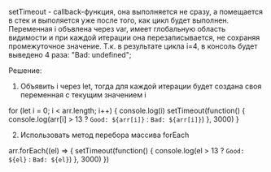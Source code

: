 setTimeout - callback-функция, она выполняется не сразу, а помещается в стек и выполяется уже после того, как цикл будет выполнен.
Переменная i объвлена через var, имеет глобальную область видимости и при каждой итерации она перезаписывается, не сохраняя промежуточное значение.
Т.к. в результате цикла i=4, в консоль будет выведено 4 раза: "Bad: undefined";

Решение:
1) Объявить i через let, тогда для каждой итерации будет создана своя переменная с текущим значением i

for (let i = 0; i < arr.length; i++) {
  console.log(i)
  setTimeout(function() {
    console.log(arr[i] > 13 ? `Good: ${arr[i]}` : `Bad: ${arr[i]}`)
  }, 3000)
}

2) Использовать метод перебора массива forEach

arr.forEach((el) => {
  setTimeout(function() {
    console.log(el > 13 ? `Good: ${el}` : `Bad: ${el}`)
  }, 3000)
})
